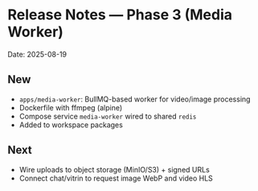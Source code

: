 # Release Notes — Phase 3 (Media Worker)
Date: 2025-08-19

## New
- `apps/media-worker`: BullMQ-based worker for video/image processing
- Dockerfile with ffmpeg (alpine)
- Compose service `media-worker` wired to shared `redis`
- Added to workspace packages

## Next
- Wire uploads to object storage (MinIO/S3) + signed URLs
- Connect chat/vitrin to request image WebP and video HLS
